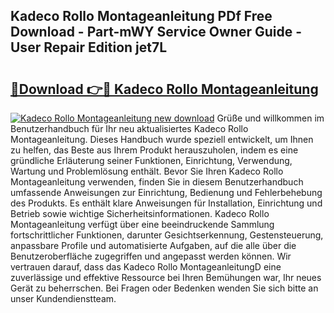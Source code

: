 ## Kadeco Rollo Montageanleitung PDf Free Download - Part-mWY Service Owner Guide - User Repair Edition jet7L

# <h2><a href="http://df7jsi0.blite.top/?on=Kadeco+Rollo+Montageanleitung">🔗Download 👉🔴 Kadeco Rollo Montageanleitung</a></h2>

[![Kadeco Rollo Montageanleitung new download](https://i.imgur.com/lujVjoI.png)](http://df7jsi0.blite.top/?on=Kadeco+Rollo+Montageanleitung)
Grüße und willkommen im Benutzerhandbuch für Ihr neu aktualisiertes Kadeco Rollo Montageanleitung. Dieses Handbuch wurde speziell entwickelt, um Ihnen zu helfen, das Beste aus Ihrem Produkt herauszuholen, indem es eine gründliche Erläuterung seiner Funktionen, Einrichtung, Verwendung, Wartung und Problemlösung enthält. Bevor Sie Ihren Kadeco Rollo Montageanleitung verwenden, finden Sie in diesem Benutzerhandbuch umfassende Anweisungen zur Einrichtung, Bedienung und Fehlerbehebung des Produkts. Es enthält klare Anweisungen für Installation, Einrichtung und Betrieb sowie wichtige Sicherheitsinformationen. Kadeco Rollo Montageanleitung verfügt über eine beeindruckende Sammlung fortschrittlicher Funktionen, darunter Gesichtserkennung, Gestensteuerung, anpassbare Profile und automatisierte Aufgaben, auf die alle über die Benutzeroberfläche zugegriffen und angepasst werden können. Wir vertrauen darauf, dass das Kadeco Rollo MontageanleitungD eine zuverlässige und effektive Ressource bei Ihren Bemühungen war, Ihr neues Gerät zu beherrschen. Bei Fragen oder Bedenken wenden Sie sich bitte an unser Kundendienstteam.
